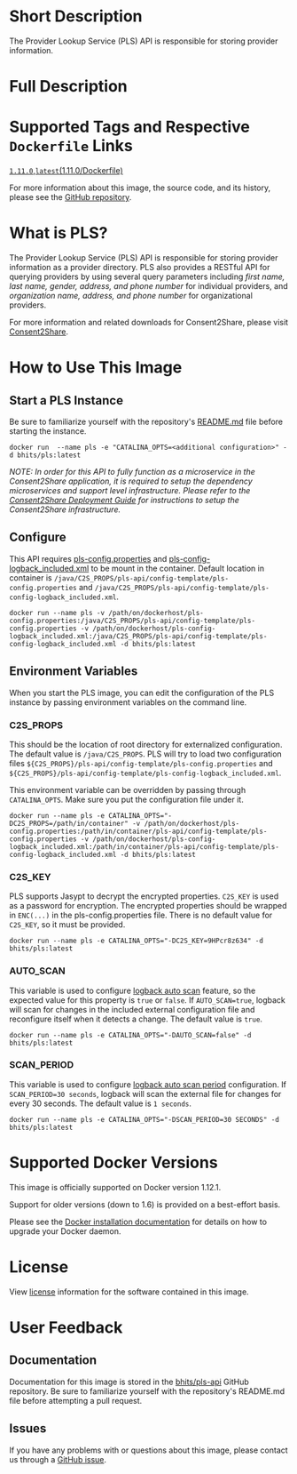 
# Short Description
The Provider Lookup Service (PLS) API is responsible for storing provider information.

# Full Description

# Supported Tags and Respective `Dockerfile` Links

[`1.11.0`](https://github.com/bhits/pls-api/blob/master/pls/web/src/main/docker/Dockerfile),[`latest`](https://github.com/bhits/pls-api/blob/master/pls/web/src/main/docker/Dockerfile)[(1.11.0/Dockerfile)](https://github.com/bhits/pls-api/blob/master/pls/web/src/main/docker/Dockerfile)

For more information about this image, the source code, and its history, please see the [GitHub repository](https://github.com/bhits/pls-api).

# What is PLS?

The Provider Lookup Service (PLS) API is responsible for storing provider information as a provider directory. PLS also provides a RESTful API for querying providers by using several query parameters including *first name, last name, gender, address, and phone number* for individual providers, and *organization name, address, and phone number* for organizational providers.

For more information and related downloads for Consent2Share, please visit [Consent2Share](https://bhits.github.io/consent2share/).

# How to Use This Image

## Start a PLS Instance

Be sure to familiarize yourself with the repository's [README.md](https://github.com/bhits/pls-api) file before starting the instance.

`docker run  --name pls -e "CATALINA_OPTS=<additional configuration>" -d bhits/pls:latest`

*NOTE: In order for this API to fully function as a microservice in the Consent2Share application, it is required to setup the dependency microservices and support level infrastructure. Please refer to the [Consent2Share Deployment Guide](https://github.com/bhits/consent2share/releases/download/2.0.0/c2s-deployment-guide.pdf) for instructions to setup the Consent2Share infrastructure.*

## Configure

This API requires [pls-config.properties](https://github.com/bhits/pls-api/tree/master/config-template/pls-config.properties) and [pls-config-logback_included.xml](https://github.com/bhits/pls-api/tree/master/config-template/pls-config-logback_included.xml) to be mount in the container.
Default location in container is `/java/C2S_PROPS/pls-api/config-template/pls-config.properties` and `/java/C2S_PROPS/pls-api/config-template/pls-config-logback_included.xml`.

`docker run --name pls -v /path/on/dockerhost/pls-config.properties:/java/C2S_PROPS/pls-api/config-template/pls-config.properties -v /path/on/dockerhost/pls-config-logback_included.xml:/java/C2S_PROPS/pls-api/config-template/pls-config-logback_included.xml -d bhits/pls:latest`

## Environment Variables

When you start the PLS image, you can edit the configuration of the PLS instance by passing environment variables on the command line. 

### C2S_PROPS

This should be the location of root directory for externalized configuration. The default value is `/java/C2S_PROPS`.  PLS will try to load two configuration files 
`${C2S_PROPS}/pls-api/config-template/pls-config.properties` and `${C2S_PROPS}/pls-api/config-template/pls-config-logback_included.xml`.

This environment variable can be overridden by passing through `CATALINA_OPTS`. Make sure you put the configuration file under it.

`docker run --name pls -e CATALINA_OPTS="-DC2S_PROPS=/path/in/container" -v /path/on/dockerhost/pls-config.properties:/path/in/container/pls-api/config-template/pls-config.properties -v /path/on/dockerhost/pls-config-logback_included.xml:/path/in/container/pls-api/config-template/pls-config-logback_included.xml -d bhits/pls:latest`

### C2S_KEY

PLS supports Jasypt to decrypt the encrypted properties. `C2S_KEY` is used as a password for encryption. The encrypted properties should be wrapped in `ENC(...)` in the pls-config.properties file. There is no default value for `C2S_KEY`, so it must be provided.

`docker run --name pls -e CATALINA_OPTS="-DC2S_KEY=9HPcr8z634" -d bhits/pls:latest`

### AUTO_SCAN

This variable is used to configure [logback auto scan](http://logback.qos.ch/manual/configuration.html#autoScan) feature, so the expected value for this property is `true` or `false`. If `AUTO_SCAN=true`, logback will scan for changes in the included external configuration file and reconfigure itself when it detects a change. The default value is `true`.

`docker run --name pls -e CATALINA_OPTS="-DAUTO_SCAN=false" -d bhits/pls:latest`

### SCAN_PERIOD

This variable is used to configure [logback auto scan period](http://logback.qos.ch/manual/configuration.html#autoScan) configuration. If `SCAN_PERIOD=30 seconds`, logback will scan the external file for changes for every 30 seconds. The default value is `1 seconds`.

`docker run --name pls -e CATALINA_OPTS="-DSCAN_PERIOD=30 SECONDS" -d bhits/pls:latest`

# Supported Docker Versions

This image is officially supported on Docker version 1.12.1.

Support for older versions (down to 1.6) is provided on a best-effort basis.

Please see the [Docker installation documentation](https://docs.docker.com/engine/installation/) for details on how to upgrade your Docker daemon.

# License

View [license](https://github.com/bhits/pls-api/blob/master/LICENSE) information for the software contained in this image.

# User Feedback

## Documentation
 
Documentation for this image is stored in the [bhits/pls-api](https://github.com/bhits/pls-api) GitHub repository. Be sure to familiarize yourself with the repository's README.md file before attempting a pull request.

## Issues

If you have any problems with or questions about this image, please contact us through a [GitHub issue](https://github.com/bhits/pls-api/issues).

